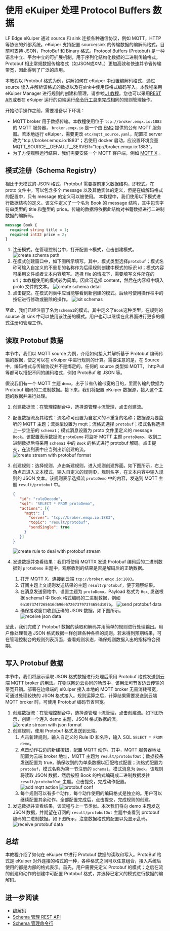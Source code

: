 # 使用 eKuiper 处理 Protocol Buffers 数据

LF Edge eKuiper 通过 source 和 sink 连接各种通信协议，例如 MQTT，HTTP 等协议的外部系统。eKuiper 支持配置 source/sink 的传输数据的编解码格式，目前可支持 JSON，ProtoBuf 和 Binary 格式。Protocol Buffers (Protobuf) 是一种语言中立、平台中立的可扩展机制，用于序列化结构化数据的二进制传输格式。Protobuf 相比常规数据传输格式（如JSON或XML）更加高效和快速并节省传输带宽，因此得到了广泛的应用。

本教程以 Protobuf 格式为例，讲解如何在 eKuiper 中设置编解码格式，通过 source 读入并解析该格式的数据以及在sink中使用该格式编码写入。本教程采用 eKuiper Manager 进行规则的创建和管理，请参考[UI 教程](../../operation/manager-ui/overview.md)。您也可以采用[REST API](../../api/restapi/overview.md)或者在 eKuiper 运行的边端运行[命令行工具](../../api/cli/overview.md)来完成相同的规则管理操作。

开始动手操作之前，需要准备以下环境：

- MQTT broker 用于数据传输。本教程使用位于 `tcp://broker.emqx.io:1883` 的 MQTT 服务器， `broker.emqx.io` 是一个由 [EMQ](https://www.emqx.cn) 提供的公有 MQTT 服务器。若本地运行 eKuiper，需要更改 `etc/mqtt_source.yaml`，配置项 server 改为"tcp://broker.emqx.io:1883"；若使用 docker 启动，应设置环境变量 MQTT_SOURCE__DEFAULT__SERVER="tcp://broker.emqx.io:1883"。
- 为了方便观察运行结果，我们需要安装一个 MQTT 客户端，例如 [MQTT X](https://mqttx.app/) 。

## 模式注册（Schema Registry）

相比于无模式的 JSON 格式，Protobuf 需要提前定义数据结构，即模式。在 proto 文件中，可以包含多个 message 以及其他实体的定义，但是在编解码格式的配置中，只有 message 的定义可以被使用。 本教程中，我们使用以下模式进行数据结构的定义。该文件定义了一个名为 Book 的 message 结构，其中包含字符串类型的 title 和整型的 price。传输的数据将依据此结构对书籍数据进行二进制数据的编解码。

```protobuf
message Book {
  required string title = 1; 
  required int32 price = 2;
}
```

1. 注册模式。在管理控制台中，打开配置->模式，点击创建模式。
   ![create schema path](./resources/create_schema.png)
2. 在模式创建窗口中，如下图所示填写。其中，模式类型选择`protobuf`；模式名称可输入自定义的不重复的名称作为后续规则创建中模式的标识 id；模式内容可采用文件或者文本内容填写。选择 file 的情况下，需要填写文件所在的 url；本教程使用的模式较为简单，因此可选择 content，然后在内容框中填入 proto 文件的文本。
   ![create schema detail](./resources/create_detail.png)
3. 点击提交。在模式列表中应当能够看到新创建的模式。后续可使用操作栏中的按钮进行修改或删除的操作。
   ![lsit schemas](./resources/list_schema.png)

至此，我们已经注册了名为`schema1`的模式，其中定义了`Book`这种类型，在规则的 source 和 sink 中可以使用该注册的模式。用户也可以继续在此界面进行更多的模式注册和管理工作。

## 读取 Protobuf 数据

本节中，我们以 MQTT source 为例，介绍如何接入并解析基于 Protobuf 编码传输的数据，使之可以在 eKuiper 中进行规则的计算。需要注意的是，在 Source 中，编码格式与传输协议并不是绑定的。任何的 source 类型如 MQTT， httpPull 等都可以搭配不同的编码格式，例如 ProtoBuf 和 JSON 等。

假设我们有一个 MQTT 主题 `demo`，出于节省传输带宽的目的，里面传输的数据为 Protobuf 编码的二进制数据。接下来，我们将配置 eKuiper 数据源，接入这个主题的数据并进行处理。

1. 创建数据流：在管理控制台中，选择源管理->流管理，点击创建流。
2. 配置数据流及其格式：流名称可设置为自定义的不重复的名称；数据源为要监听的 MQTT 主题；流类型设置为 mqtt；流格式选择 `protobuf`；模式名称选择上一步注册的 `schema1`；模式消息设置为 proto 文件里定义的 message `Book`。该配置表示数据流 `protoDemo` 将监听 MQTT 主题 `protoDemo`，收到二进制数据后将采用 `schema1` 中的 `Book` 的格式进行 protobuf 解码。点击提交，在流列表中应当列出新创建的流。
   ![create stream with protobuf format](./resources/create_proto_stream.png)
3. 创建规则：选择规则，点击新建规则，进入规则创建界面。如下图所示，右上角点击进入文本模式，输入自定义的规则ID，规则名字，在文本内容中输入规则的 JSON 文本。该规则表示选择流 `protoDemo` 中的内容，发送到 MQTT 主题 `result/protobuf` 中。

   ```json
   {
      "id": "ruleDecode",
      "sql": "SELECT * FROM protoDemo",
      "actions": [{
        "mqtt": {
          "server": "tcp://broker.emqx.io:1883",
          "topic": "result/protobuf",
          "sendSingle": true
        }
      }]
   }
   ```

   ![create rule to deal with protobuf stream](./resources/proto_src_rule.png)
4. 发送数据并查看结果：我们将使用 MQTTX 发送 Protobuf 编码后的二进制数据到 `protoDemo` 主题中，观察收到的结果是否是解码后的正确数据。
   1. 打开 MQTT X，连接到云端 `tcp://broker.emqx.io:1883`。
   2. 订阅主题上文规则发送结果的主题 `result/protobuf`，便于观察结果。
   3. 在消息发送窗格中，设置主题为  `protoDemo`，Payload 格式为 `Hex`, 发送根据 schema1 中 Book 格式编码的二进制数据，例如 `0a1073747265616d696e672073797374656d107b`。
      ![send protobuf data](./resources/source_send.png)
   4. 确保接收窗口收到正确的 JSON 数据，如下图所示。
   ![receive json data](./resources/receive_json.png)

至此，我们完成了 Protobuf 数据的读取和解码并用简单的规则进行处理输出。用户像处理普通 JSON 格式数据一样创建各种各样的规则。若未得到预期结果，可在管理控制台的规则列表页面，查看规则状态，确保规则数据入出的指标符合预期。

## 写入 Protobuf 数据

本节中，我们将展示读取 JSON 格式数据进行处理后采用 Protobuf 格式发送到云端 MQTT broker 的用法。在物联网边云协同的场景中，该用法可节省边云传输的带宽开销。部署在边缘端的 eKuiper 接入本地的 MQTT broker 无需消耗带宽，可通过处理较快的 JSON 格式接入。规则运算之后，计算结果需要发送到云端 MQTT broker 时，可使用 Protobuf 编码节省带宽。

1. 创建数据流：在管理控制台中，选择源管理->流管理，点击创建流。如下图所示，创建一个连入 demo 主题，JSON 格式数据的流。
   ![create stream with json format](./resources/create_json_stream.png)
2. 创建规则，使用 Protobuf 格式发送到云端。
   1. 点击新建规则，输入自定义的 Rule ID 和名称，输入 SQL `SELECT * FROM demo`。
   2. 点击动作右边的新建按钮，配置 MQTT 动作。其中，MQTT 服务器地址配置为云端 broker 地址，MQTT 主题为 `result/protobufOut`；数据按条发送配置为 true，确保收到的为单条数据以匹配格式配置；流格式配置为 `protobuf`，模式名称为第一节注册的 `schema1`，模式消息为 `Book`。该规则将读取 JSON 数据，然后按照 Book 的格式编码成二进制数据发往 `result/protobufOut` 主题。点击提交，完成动作配置。
   ![add mqtt action](./resources/action_mqtt.png)
   ![protobuf conf](./resources/action_protobuf.png)
   3. 每个规则可以有多个动作，每个动作使用的编码格式是独立的。用户可以继续配置其余动作。全部配置完成后，点击提交，完成规则的创建。
3. 发送数据并查看结果，该流程与上一节类似。本次我们将向 demo 主题发送 JSON 数据，并期望在订阅的 `result/protobufOut` 主题中查看到 protobuf 编码的二进制数据。如下图所示，注意数据格式的配置以免显示乱码。
   ![receive protobuf data](./resources/receive_protobuf.png)

## 总结

本教程介绍了如何在 eKuiper 中进行 Protobuf 数据的读取和写入。ProtoBuf 格式是 eKuiper 对外连接的格式的一种，各种格式之间可以任意组合，接入系统后使用的都是内部的格式表示。首先，用户需要先定义 Protobuf 的模式；之后在流的创建和动作的创建中可配置 Protobuf 格式，并选择已定义的模式进行数据的编解码。

## 进一步阅读

- [编解码](./serialization.md)
- [Schema 管理 REST API](../../api/restapi/schemas.md)
- [Schema 管理命令行](../../api/cli/schemas.md)
